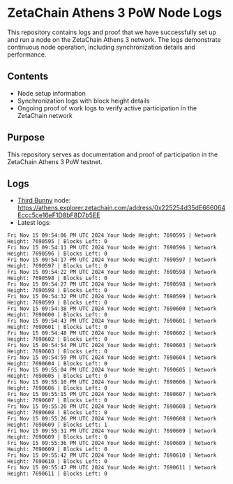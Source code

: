 # ZetaChain Athens 3 PoW Node Logs
This repository contains logs and proof that we have successfully set up and run a node on the ZetaChain Athens 3 network. The logs demonstrate continuous node operation, including synchronization details and performance.

## Contents
- Node setup information
- Synchronization logs with block height details
- Ongoing proof of work logs to verify active participation in the ZetaChain network

## Purpose
This repository serves as documentation and proof of participation in the ZetaChain Athens 3 PoW testnet.

## Logs

- [Third Bunny](https://thirdbunny.xyz/) node: https://athens.explorer.zetachain.com/address/0x225254d35dE666064Eccc5ce16eF1D8bF8D7b5EE
- Latest logs:
```
Fri Nov 15 09:54:06 PM UTC 2024 Your Node Height: 7690595 | Network Height: 7690595 | Blocks Left: 0
Fri Nov 15 09:54:11 PM UTC 2024 Your Node Height: 7690596 | Network Height: 7690596 | Blocks Left: 0
Fri Nov 15 09:54:17 PM UTC 2024 Your Node Height: 7690597 | Network Height: 7690597 | Blocks Left: 0
Fri Nov 15 09:54:22 PM UTC 2024 Your Node Height: 7690598 | Network Height: 7690598 | Blocks Left: 0
Fri Nov 15 09:54:27 PM UTC 2024 Your Node Height: 7690598 | Network Height: 7690598 | Blocks Left: 0
Fri Nov 15 09:54:32 PM UTC 2024 Your Node Height: 7690599 | Network Height: 7690599 | Blocks Left: 0
Fri Nov 15 09:54:38 PM UTC 2024 Your Node Height: 7690600 | Network Height: 7690600 | Blocks Left: 0
Fri Nov 15 09:54:43 PM UTC 2024 Your Node Height: 7690601 | Network Height: 7690601 | Blocks Left: 0
Fri Nov 15 09:54:48 PM UTC 2024 Your Node Height: 7690602 | Network Height: 7690602 | Blocks Left: 0
Fri Nov 15 09:54:54 PM UTC 2024 Your Node Height: 7690603 | Network Height: 7690603 | Blocks Left: 0
Fri Nov 15 09:54:59 PM UTC 2024 Your Node Height: 7690604 | Network Height: 7690604 | Blocks Left: 0
Fri Nov 15 09:55:04 PM UTC 2024 Your Node Height: 7690605 | Network Height: 7690605 | Blocks Left: 0
Fri Nov 15 09:55:10 PM UTC 2024 Your Node Height: 7690606 | Network Height: 7690606 | Blocks Left: 0
Fri Nov 15 09:55:15 PM UTC 2024 Your Node Height: 7690607 | Network Height: 7690607 | Blocks Left: 0
Fri Nov 15 09:55:20 PM UTC 2024 Your Node Height: 7690608 | Network Height: 7690608 | Blocks Left: 0
Fri Nov 15 09:55:26 PM UTC 2024 Your Node Height: 7690608 | Network Height: 7690609 | Blocks Left: 1
Fri Nov 15 09:55:31 PM UTC 2024 Your Node Height: 7690609 | Network Height: 7690609 | Blocks Left: 0
Fri Nov 15 09:55:36 PM UTC 2024 Your Node Height: 7690609 | Network Height: 7690609 | Blocks Left: 0
Fri Nov 15 09:55:42 PM UTC 2024 Your Node Height: 7690610 | Network Height: 7690610 | Blocks Left: 0
Fri Nov 15 09:55:47 PM UTC 2024 Your Node Height: 7690611 | Network Height: 7690611 | Blocks Left: 0
```
